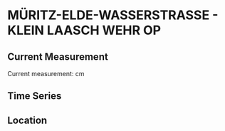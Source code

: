 # MÜRITZ-ELDE-WASSERSTRASSE - KLEIN LAASCH WEHR OP

## Current Measurement

Current measurement: <Value topic="rivers/pegel-online/MEW/KLEIN-LAASCH-WEHR-OP/measurementValue"/> cm

## Time Series

<TimeSeries topic="rivers/pegel-online/MEW/KLEIN-LAASCH-WEHR-OP/measurementValue" period="week" />

## Location

<WorldMap>
  <Marker lat="53.358156033104876" lon="11.591910340726931" labelTopic="rivers/pegel-online/MEW/KLEIN-LAASCH-WEHR-OP/measurementValue" />
</WorldMap>
